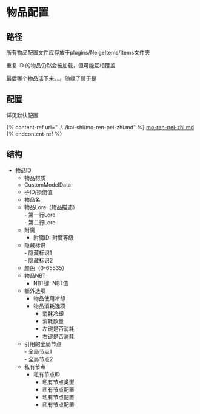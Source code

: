 # 物品配置

## 路径

所有物品配置文件应存放于plugins/NeigeItems/Items文件夹

重复 ID 的物品仍然会被加载，但可能互相覆盖

最后哪个物品活下来。。。随缘了属于是

## 配置

详见默认配置

{% content-ref url="../../kai-shi/mo-ren-pei-zhi.md" %}
[mo-ren-pei-zhi.md](../../kai-shi/mo-ren-pei-zhi.md)
{% endcontent-ref %}

## 结构

* 物品ID
  * 物品材质
  * CustomModelData
  * 子ID/损伤值
  * 物品名
  * 物品Lore（物品描述）\
    \- 第一行Lore\
    \- 第二行Lore
  * 附魔
    * 附魔ID: 附魔等级
  * 隐藏标识\
    \- 隐藏标识1\
    \- 隐藏标识2
  * 颜色（0-65535）
  * 物品NBT
    * NBT键: NBT值
  * 额外选项
    * 物品使用冷却
    * 物品消耗选项
      * 消耗冷却
      * 消耗数量
      * 左键是否消耗
      * 右键是否消耗
  * 引用的全局节点\
    \- 全局节点1\
    \- 全局节点2
  * 私有节点
    * 私有节点ID
      * 私有节点类型
      * 私有节点配置
      * 私有节点配置
      * 私有节点配置
